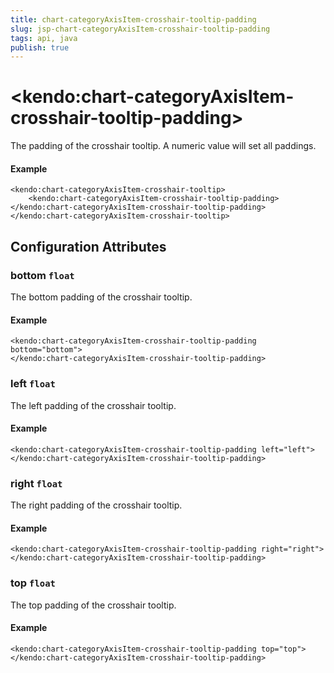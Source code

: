 ```yaml
---
title: chart-categoryAxisItem-crosshair-tooltip-padding
slug: jsp-chart-categoryAxisItem-crosshair-tooltip-padding
tags: api, java
publish: true
---
```


# \<kendo:chart-categoryAxisItem-crosshair-tooltip-padding\>

The padding of the crosshair tooltip. A numeric value will set all paddings.

#### Example
    <kendo:chart-categoryAxisItem-crosshair-tooltip>
        <kendo:chart-categoryAxisItem-crosshair-tooltip-padding></kendo:chart-categoryAxisItem-crosshair-tooltip-padding>
    </kendo:chart-categoryAxisItem-crosshair-tooltip>

## Configuration Attributes

### bottom `float`

The bottom padding of the crosshair tooltip.

#### Example
    <kendo:chart-categoryAxisItem-crosshair-tooltip-padding bottom="bottom">
    </kendo:chart-categoryAxisItem-crosshair-tooltip-padding>

### left `float`

The left padding of the crosshair tooltip.

#### Example
    <kendo:chart-categoryAxisItem-crosshair-tooltip-padding left="left">
    </kendo:chart-categoryAxisItem-crosshair-tooltip-padding>

### right `float`

The right padding of the crosshair tooltip.

#### Example
    <kendo:chart-categoryAxisItem-crosshair-tooltip-padding right="right">
    </kendo:chart-categoryAxisItem-crosshair-tooltip-padding>

### top `float`

The top padding of the crosshair tooltip.

#### Example
    <kendo:chart-categoryAxisItem-crosshair-tooltip-padding top="top">
    </kendo:chart-categoryAxisItem-crosshair-tooltip-padding>

